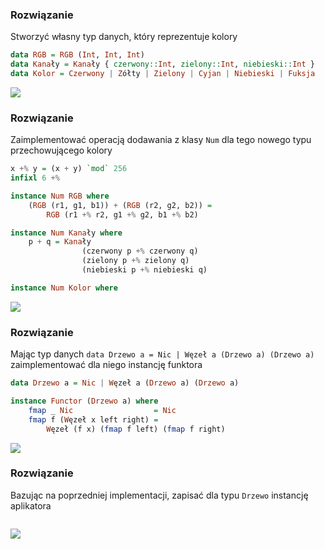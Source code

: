 ### Rozwiązanie
Stworzyć własny typ danych, który reprezentuje kolory

```haskell
data RGB = RGB (Int, Int, Int)
data Kanały = Kanały { czerwony::Int, zielony::Int, niebieski::Int }
data Kolor = Czerwony | Zółty | Zielony | Cyjan | Niebieski | Fuksja
```

![](https://i.chzbgr.com/maxW500/8547829760/hFEDF9230/)

### Rozwiązanie
Zaimplementować operacją dodawania z klasy `Num` dla tego nowego typu przechowującego kolory

```haskell
x +% y = (x + y) `mod` 256
infixl 6 +%

instance Num RGB where
    (RGB (r1, g1, b1)) + (RGB (r2, g2, b2)) =
        RGB (r1 +% r2, g1 +% g2, b1 +% b2)

instance Num Kanały where
    p + q = Kanały
                (czerwony p +% czerwony q)
                (zielony p +% zielony q)
                (niebieski p +% niebieski q)

instance Num Kolor where

```

![](https://i.chzbgr.com/maxW500/8548211712/hF0537D89/)

### Rozwiązanie
Mając typ danych `data Drzewo a = Nic | Węzeł a (Drzewo a) (Drzewo a)` zaimplementować dla niego instancję funktora

```haskell
data Drzewo a = Nic | Węzeł a (Drzewo a) (Drzewo a)

instance Functor (Drzewo a) where
    fmap _ Nic                  = Nic
    fmap f (Węzeł x left right) =
        Węzeł (f x) (fmap f left) (fmap f right)
```

![](https://i.chzbgr.com/maxW500/8549208320/hD46DDB7B/)

### Rozwiązanie
Bazując na poprzedniej implementacji, zapisać dla typu `Drzewo` instancję aplikatora

```haskell


```

![](https://i.chzbgr.com/maxW500/8431718656/h1E8B69B5/)
